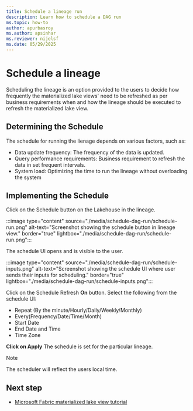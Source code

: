 ```yaml
---
title: Schedule a lineage run
description: Learn how to schedule a DAG run
ms.topic: how-to
author: apurbasroy
ms.author: apsinhar
ms.reviewer: nijelsf
ms.date: 05/29/2025
---
```


# Schedule a lineage

Scheduling the lineage is an option provided to the users to decide how frequently the materialized lake views' need to be refreshed as per business requirements when and how the lineage should be executed to refresh the materialized lake view.

## Determining the Schedule

The schedule for running the lienage depends on various factors, such as:
* Data update frequency: The frequency of the data is updated.
* Query performance requirements: Business requirement to refresh the data in set frequent intervals.
*	System load: Optimizing the time to run the lineage without overloading the system

## Implementing the Schedule

Click on the Schedule button on the Lakehouse in the lineage.

:::image type="content" source="./media/schedule-dag-run/schedule-run.png" alt-text="Screenshot showing the schedule button in lineage view." border="true" lightbox="./media/schedule-dag-run/schedule-run.png":::


The schedule UI opens and is visible to the user.

:::image type="content" source="./media/schedule-dag-run/schedule-inputs.png" alt-text="Screenshot showing the schedule UI where user sends their inputs for scheduling." border="true" lightbox="./media/schedule-dag-run/schedule-inputs.png":::


Click on the Schedule Refresh **On** button.
Select the following from the schedule UI:

*	Repeat (By the minute/Hourly/Daily/Weekly/Monthly)
*	Every(Frequency/Date/Time/Month)
*	Start Date
*	End Date and Time
*	Time Zone

**Click on Apply**
The schedule is set for the particular lineage.

> [!Note]
> The scheduler will reflect the users local time.

## Next step
 
* [Microsoft Fabric materialized lake view tutorial](./tutorial.md)
 
